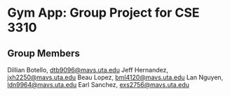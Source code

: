 # Gym App: Group Project for CSE 3310

## Group Members
Dillian Botello, dtb9096@mavs.uta.edu
Jeff Hernandez, jxh2250@mavs.uta.edu
Beau Lopez, bml4120@mavs.uta.edu
Lan Nguyen, ldn9964@mavs.uta.edu
Earl Sanchez, exs2756@mavs.uta.edu
